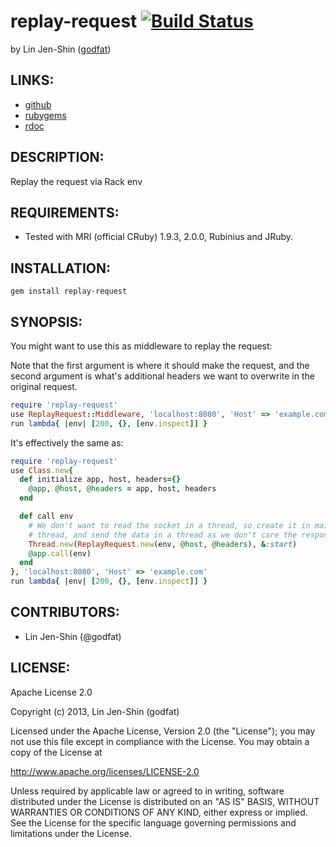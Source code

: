 # replay-request [![Build Status](https://secure.travis-ci.org/godfat/replay-request.png?branch=master)](http://travis-ci.org/godfat/replay-request)

by Lin Jen-Shin ([godfat](http://godfat.org))

## LINKS:

* [github](https://github.com/godfat/replay-request)
* [rubygems](https://rubygems.org/gems/replay-request)
* [rdoc](http://rdoc.info/github/godfat/replay-request)

## DESCRIPTION:

Replay the request via Rack env

## REQUIREMENTS:

* Tested with MRI (official CRuby) 1.9.3, 2.0.0, Rubinius and JRuby.

## INSTALLATION:

    gem install replay-request

## SYNOPSIS:

You might want to use this as middleware to replay the request:

Note that the first argument is where it should make the request,
and the second argument is what's additional headers we want to
overwrite in the original request.

``` ruby
require 'replay-request'
use ReplayRequest::Middleware, 'localhost:8080', 'Host' => 'example.com'
run lambda{ |env| [200, {}, [env.inspect]] }
```

It's effectively the same as:

``` ruby
require 'replay-request'
use Class.new{
  def initialize app, host, headers={}
    @app, @host, @headers = app, host, headers
  end

  def call env
    # We don't want to read the socket in a thread, so create it in main
    # thread, and send the data in a thread as we don't care the responses
    Thread.new(ReplayRequest.new(env, @host, @headers), &:start)
    @app.call(env)
  end
}, 'localhost:8080', 'Host' => 'example.com'
run lambda{ |env| [200, {}, [env.inspect]] }
```

## CONTRIBUTORS:

* Lin Jen-Shin (@godfat)

## LICENSE:

Apache License 2.0

Copyright (c) 2013, Lin Jen-Shin (godfat)

Licensed under the Apache License, Version 2.0 (the "License");
you may not use this file except in compliance with the License.
You may obtain a copy of the License at

<http://www.apache.org/licenses/LICENSE-2.0>

Unless required by applicable law or agreed to in writing, software
distributed under the License is distributed on an "AS IS" BASIS,
WITHOUT WARRANTIES OR CONDITIONS OF ANY KIND, either express or implied.
See the License for the specific language governing permissions and
limitations under the License.
